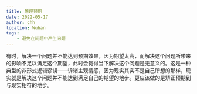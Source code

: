```yaml
---
title: 管理预期
date: 2022-05-17
author: chh
location: Wuhan  
tags:
    - 避免在问题中产生问题
---
```

有时，解决一个问题并不能达到预期效果，因为期望太高，而解决这个问题所带来的影响不足以满足这个期望，此时会觉得当下解决这个问题是无意义的。这是一种典型的非形式逻辑谬误——诉诸主观情感，因为现实其实不是自己所想的那样，现实就是解决这个问题并不能达到满足自己的期望的地步。更应该做的是矫正预期到与现实相符的地步。